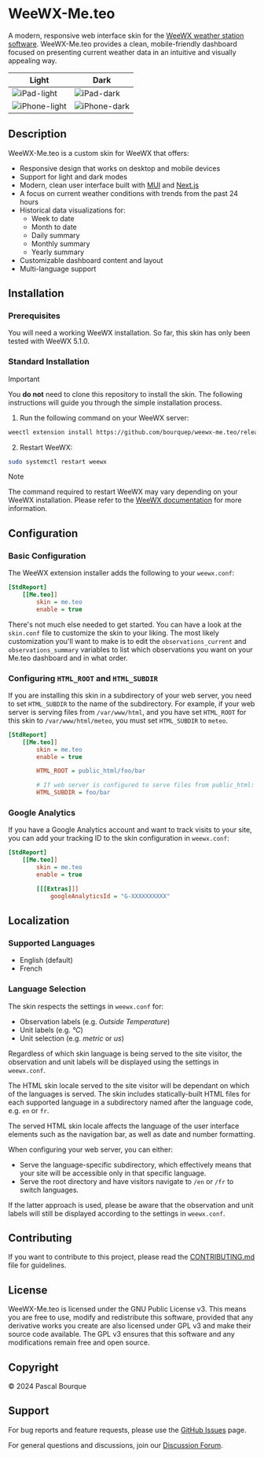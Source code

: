 # WeeWX-Me.teo

A modern, responsive web interface skin for the [WeeWX weather station software](https://github.com/weewx/weewx).
WeeWX-Me.teo provides a clean, mobile-friendly dashboard focused on presenting current weather data in an intuitive and
visually appealing way.

| Light                                                                                            | Dark                                                                                            |
| ------------------------------------------------------------------------------------------------ | ----------------------------------------------------------------------------------------------- |
| ![iPad-light](https://github.com/user-attachments/assets/8936393b-4d76-40f0-8504-84e0cc68c3ac)   | ![iPad-dark](https://github.com/user-attachments/assets/4129fbe1-f956-444c-832c-3c300ee84538)   |
| ![iPhone-light](https://github.com/user-attachments/assets/27314538-da96-467a-b9bd-cc1868c6d88c) | ![iPhone-dark](https://github.com/user-attachments/assets/89f13407-70b5-4219-a107-cdf4f4bc259c) |

## Description

WeeWX-Me.teo is a custom skin for WeeWX that offers:

- Responsive design that works on desktop and mobile devices
- Support for light and dark modes
- Modern, clean user interface built with [MUI](https://mui.com) and [Next.js](https://nextjs.org)
- A focus on current weather conditions with trends from the past 24 hours
- Historical data visualizations for:
  - Week to date
  - Month to date
  - Daily summary
  - Monthly summary
  - Yearly summary
- Customizable dashboard content and layout
- Multi-language support

## Installation

### Prerequisites

You will need a working WeeWX installation. So far, this skin has only been tested with WeeWX 5.1.0.

### Standard Installation

> [!IMPORTANT]
> You **do not** need to clone this repository to install the skin. The following instructions will guide
> you through the simple installation process.

1. Run the following command on your WeeWX server:

```bash
weectl extension install https://github.com/bourquep/weewx-me.teo/releases/latest/download/weewx-me.teo.zip
```

2. Restart WeeWX:

```bash
sudo systemctl restart weewx
```

> [!NOTE]
> The command required to restart WeeWX may vary depending on your WeeWX installation. Please refer to the
> [WeeWX documentation](https://weewx.com/docs/5.1/usersguide/running/#running-as-a-daemon) for more information.

## Configuration

### Basic Configuration

The WeeWX extension installer adds the following to your `weewx.conf`:

```ini
[StdReport]
    [[Me.teo]]
        skin = me.teo
        enable = true
```

There's not much else needed to get started. You can have a look at the `skin.conf` file to customize the skin to your
liking. The most likely customization you'll want to make is to edit the `observations_current` and `observations_summary`
variables to list which observations you want on your Me.teo dashboard and in what order.

### Configuring `HTML_ROOT` and `HTML_SUBDIR`

If you are installing this skin in a subdirectory of your web server, you need to set `HTML_SUBDIR` to the name of the subdirectory.
For example, if your web server is serving files from `/var/www/html`, and you have set `HTML_ROOT` for this skin to `/var/www/html/meteo`,
you must set `HTML_SUBDIR` to `meteo`.

```ini
[StdReport]
    [[Me.teo]]
        skin = me.teo
        enable = true

        HTML_ROOT = public_html/foo/bar

        # If web server is configured to serve files from public_html:
        HTML_SUBDIR = foo/bar
```

### Google Analytics

If you have a Google Analytics account and want to track visits to your site, you can add your tracking ID to the skin
configuration in `weewx.conf`:

```ini
[StdReport]
    [[Me.teo]]
        skin = me.teo
        enable = true

        [[[Extras]]]
            googleAnalyticsId = "G-XXXXXXXXXX"
```

## Localization

### Supported Languages

- English (default)
- French

### Language Selection

The skin respects the settings in `weewx.conf` for:

- Observation labels (e.g. _Outside Temperature_)
- Unit labels (e.g. _°C_)
- Unit selection (e.g. _metric_ or _us_)

Regardless of which skin language is being served to the site visitor, the observation and unit labels will be displayed
using the settings in `weewx.conf`.

The HTML skin locale served to the site visitor will be dependant on which of the languages is served. The skin includes
statically-built HTML files for each supported language in a subdirectory named after the language code, e.g. `en` or
`fr`.

The served HTML skin locale affects the language of the user interface elements such as the navigation bar, as well as
date and number formatting.

When configuring your web server, you can either:

- Serve the language-specific subdirectory, which effectively means that your site will be accessible only in that
  specific language.
- Serve the root directory and have visitors navigate to `/en` or `/fr` to switch languages.

If the latter approach is used, please be aware that the observation and unit labels will still be displayed according
to the settings in `weewx.conf`.

## Contributing

If you want to contribute to this project, please read the [CONTRIBUTING.md](CONTRIBUTING.md) file for guidelines.

## License

WeeWX-Me.teo is licensed under the GNU Public License v3. This means you are free to use, modify and redistribute this
software, provided that any derivative works you create are also licensed under GPL v3 and make their source code
available. The GPL v3 ensures that this software and any modifications remain free and open source.

## Copyright

© 2024 Pascal Bourque

## Support

For bug reports and feature requests, please use the [GitHub Issues](https://github.com/bourquep/weewx-me.teo/issues)
page.

For general questions and discussions, join our
[Discussion Forum](https://github.com/bourquep/weewx-me.teo/discussions).
